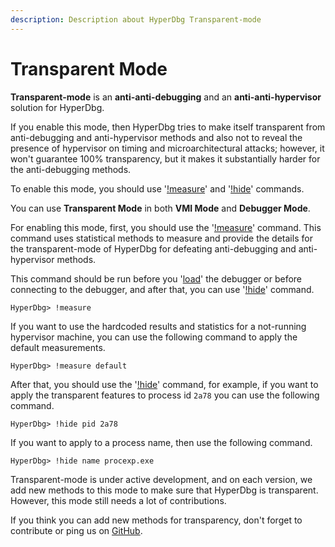 ```yaml
---
description: Description about HyperDbg Transparent-mode
---
```


# Transparent Mode

**Transparent-mode** is an **anti-anti-debugging** and an **anti-anti-hypervisor** solution for HyperDbg.

If you enable this mode, then HyperDbg tries to make itself transparent from anti-debugging and anti-hypervisor methods and also not to reveal the presence of hypervisor on timing and microarchitectural attacks; however, it won't guarantee 100% transparency, but it makes it substantially harder for the anti-debugging methods.

To enable this mode, you should use '[!measure](https://docs.hyperdbg.org/commands/extension-commands/measure)' and '[!hide](https://docs.hyperdbg.org/commands/extension-commands/hide)' commands.

You can use **Transparent Mode** in both **VMI Mode** and **Debugger Mode**.

For enabling this mode, first, you should use the '[!measure](https://docs.hyperdbg.org/commands/extension-commands/measure)' command. This command uses statistical methods to measure and provide the details for the transparent-mode of HyperDbg for defeating anti-debugging and anti-hypervisor methods.

This command should be run before you '[load](https://docs.hyperdbg.org/commands/debugging-commands/load)' the debugger or before connecting to the debugger, and after that, you can use '[!hide](https://docs.hyperdbg.org/commands/extension-commands/hide)' command.

```text
HyperDbg> !measure
```

If you want to use the hardcoded results and statistics for a not-running hypervisor machine, you can use the following command to apply the default measurements.

```text
HyperDbg> !measure default
```

After that, you should use the '[!hide](https://docs.hyperdbg.org/commands/extension-commands/hide)' command, for example, if you want to apply the transparent features to process id `2a78` you can use the following command.

```text
HyperDbg> !hide pid 2a78
```

If you want to apply to a process name, then use the following command.

```text
HyperDbg> !hide name procexp.exe
```

Transparent-mode is under active development, and on each version, we add new methods to this mode to make sure that HyperDbg is transparent. However, this mode still needs a lot of contributions.

If you think you can add new methods for transparency, don't forget to contribute or ping us on [GitHub](https://github.com/HyperDbg/HyperDbg).[  
](https://docs.hyperdbg.org/tips-and-tricks/considerations/the-unsafe-behavior)


